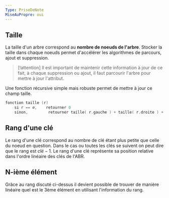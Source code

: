 ```yaml
---
Type: PriseDeNote
MiseAuPropre: oui
---
```


## Taille
La taille d'un arbre correspond au **nombre de noeuds de l'arbre**. Stocker la taille dans chaque noeuds permet d'accélérer les algorithmes de parcours, ajout et suppression.
>[!attention]
>Il est important de maintenir cette information à jour de ce fait, à chaque suppression ou ajout, il faut parcourir l'arbre pour mettre à jour l'attribut.

Une fonction récursive simple mais robuste permet de mettre à jour ce champ taille.
```cpp
fonction taille (r)
	si r == ⌀,    retourner 0
	sinon,         retourner taille( r.gauche ) + taille( r.droite ) + 1
```

## Rang d'une clé
Le rang d'une clé correspond au nombre de clé étant plus petite que celle du noeud en question. Dans le cas ou toutes les clés se suivent on peut dire que le rang est $clé-1$. Le rang d'une clé représente sa position relative dans l'ordre linéaire des clés de l'ABR.

## N-ième élément
Grâce au rang discuté ci-dessus il devient possible de trouver de manière linéaire quel est le 3ème élément en utilisant l'information du rang.
